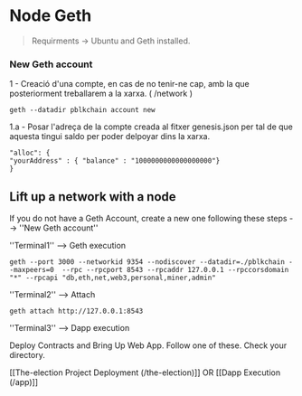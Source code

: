 # Node Geth

>Requirments -> Ubuntu and Geth installed.


### New Geth account

1 - Creació d'una compte, en cas de no tenir-ne cap, amb la que posteriorment treballarem a la xarxa. ( /network )

```
geth --datadir pblkchain account new
```
1.a - Posar l'adreça de la compte creada al fitxer genesis.json per tal de que aquesta tingui saldo per poder delpoyar dins la xarxa.


```
"alloc": {
"yourAddress" : { "balance" : "1000000000000000000"}
}
```

## Lift up a network with a node

If you do not have a Geth Account, create a new one following these steps --> ''New Geth account''

''Terminal1''  --> Geth execution

```
geth --port 3000 --networkid 9354 --nodiscover --datadir=./pblkchain --maxpeers=0  --rpc --rpcport 8543 --rpcaddr 127.0.0.1 --rpccorsdomain "*" --rpcapi "db,eth,net,web3,personal,miner,admin"
```

''Terminal2''  --> Attach

```
geth attach http://127.0.0.1:8543
```

''Terminal3''  --> Dapp execution

Deploy Contracts and Bring Up Web App.
Follow one of these. Check your directory.

[[The-election Project Deployment (/the-election)]] OR [[Dapp Execution (/app)]]
